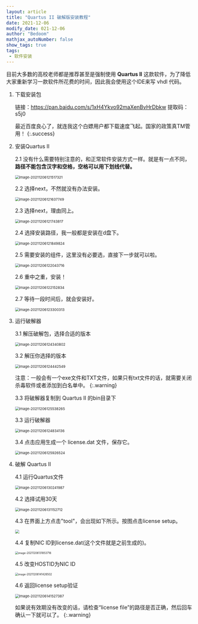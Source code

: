 ```yaml
---
layout: article
title: "Quartus II 破解版安装教程"
date: 2021-12-06
modify_date: 021-12-06
author: "Bedoom"
mathjax_autoNumber: false
show_tags: true
tags: 
 - 软件安装
---
```


目前大多数的高校老师都是推荐甚至是强制使用 **Quartus II** 这款软件，为了降低大家重新学习一款软件所花费的时间，因此我会使用这个IDE来写 vhdl 代码。

<!--more-->

1. 下载安装包

   链接：https://pan.baidu.com/s/1xH4Ykvo92maXenBvHrDbkw 
   提取码：s5j0

   最近百度良心了，就连我这个白嫖用户都下载速度飞起。国家的政策真TM管用！
   {:.success}

2. 安装Quartus II

   2.1 没有什么需要特别注意的，和正常软件安装方式一样。就是有一点不同，**路径不能包含汉字和空格，空格可以用下划线代替。**

   <img src="https://s2.loli.net/2021/12/23/uhn6EapHPzgwC8D.png" alt="image-20211206121517321" style="zoom:67%;" />

   2.2 选择next，不然就没有办法安装。

   <img src="https://s2.loli.net/2021/12/23/BaT6ZgqN4PdVb8F.png" alt="image-20211206121637749" style="zoom:67%;" />

   2.3 选择next，理由同上。

   <img src="https://s2.loli.net/2021/12/23/8pVjmuegLR2GDtP.png" alt="image-20211206121743817" style="zoom:67%;" />

   2.4 选择安装路径，我一般都是安装在d盘下。

   <img src="https://s2.loli.net/2021/12/23/xpXl3SOYjFeK5Tv.png" alt="image-20211206121849824" style="zoom:67%;" />

   2.5 需要安装的组件，这里没有必要选，直接下一步就可以啦。

   <img src="https://s2.loli.net/2021/12/23/auQiWtzbPvfZehV.png" alt="image-20211206122043716" style="zoom:67%;" />

   2.6 重中之重，安装！

   <img src="https://s2.loli.net/2021/12/23/B4QIbfUasyMAo8l.png" alt="image-20211206122152834" style="zoom:67%;" />

   2.7 等待一段时间后，就会安装好。

   <img src="https://s2.loli.net/2021/12/23/2Au3mWlSxBtQfUL.png" alt="image-20211206123300313" style="zoom:67%;" />

3. 运行破解器

   3.1 解压破解包，选择合适的版本

   <img src="https://s2.loli.net/2021/12/23/Mu2orpJLktmQRG6.png" alt="image-20211206124340802" style="zoom:67%;" />

   3.2 解压你选择的版本

   <img src="https://s2.loli.net/2021/12/23/2hkNTlivKaUfSZm.png" alt="image-20211206124442549" style="zoom:67%;" />

   注意：一般会有一个exe文件和TXT文件，如果只有txt文件的话，就需要关闭杀毒软件或者添加到白名单中。
   {:.warning}
   
   3.3 将破解器复制到 Quartus II 的bin目录下
   
   <img src="https://s2.loli.net/2021/12/23/Vk3q1l726TtGcCF.png" alt="image-20211206125538265" style="zoom:67%;" />
   
   3.3 运行破解器
   
   <img src="https://s2.loli.net/2021/12/23/IwalKO4xJNo8Csc.png" alt="image-20211206124834136" style="zoom:67%;" />
   
   3.4 点击应用生成一个 license.dat 文件，保存它。
   
   <img src="https://s2.loli.net/2021/12/23/6rIUOYdePyqQl9D.png" alt="image-20211206125926524" style="zoom:67%;" />
   
4. 破解 Quartus II

   4.1 运行Quartus文件

   <img src="https://s2.loli.net/2021/12/23/BEew9Rn2xUXAN4p.png" alt="image-20211206130241987" style="zoom:67%;" />

   4.2 选择试用30天

   <img src="https://s2.loli.net/2021/12/23/ViMdRgI3O4o1Nbj.png" alt="image-20211206131152712" style="zoom:67%;" />

   4.3 在界面上方点击"tool"，会出现如下所示。按图点击license setup。

   <img src="https://s2.loli.net/2021/12/23/I6aXiQodJ7MsL1P.png" style="zoom:67%;" />

   4.4 复制NIC ID到license.dat(这个文件就是之前生成的)。

   <img src="https://s2.loli.net/2021/12/23/kJOujwn6xSbma2M.png" alt="image-20211206131853716" style="zoom:50%;" />

   4.5 改变HOSTID为NIC ID

   <img src="https://s2.loli.net/2021/12/23/rN3DPuM7XURzoh6.png" alt="image-20211206141426502" style="zoom: 50%;" />

   4.6 返回license setup验证
   
   <img src="https://s2.loli.net/2021/12/23/J9BAuz4gimye3x7.png" alt="image-20211206141527387" style="zoom:67%;" />
   
   如果说有效期没有改变的话，请检查“license file”的路径是否正确，然后回车确认一下就可以了。
   {:.warning}

